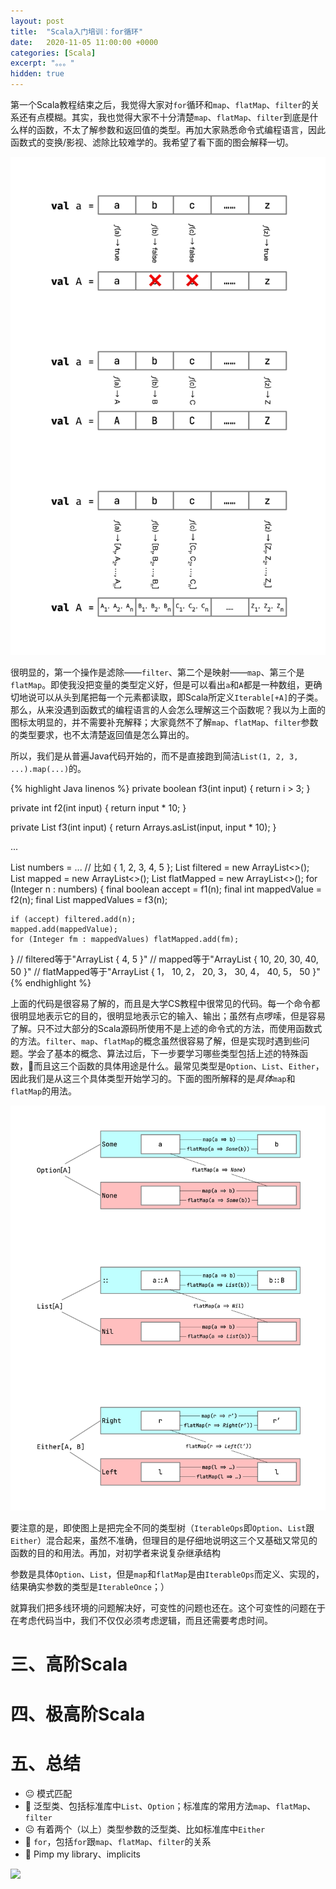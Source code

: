 ```yaml
---
layout: post
title:  "Scala入门培训：for循环"
date:   2020-11-05 11:00:00 +0000
categories: [Scala]
excerpt: "。。。"
hidden: true
---
```


第一个Scala教程结束之后，我觉得大家对`for`循环和`map`、`flatMap`、`filter`的关系还有点模糊。其实，我也觉得大家不十分清楚`map`、`flatMap`、`filter`到底是什么样的函数，不太了解参数和返回值的类型。再加大家熟悉命令式编程语言，因此函数式的变换/影视、滤除比较难学的。我希望了看下面的图会解释一切。

![](/assets/2020-11-10-scalatraining2/fmfm.png)

很明显的，第一个操作是滤除——`filter`、第二个是映射——`map`、第三个是`flatMap`。即使我没把变量的类型定义好，但是可以看出`a`和`A`都是一种数组，更确切地说可以从头到尾把每一个元素都读取，即Scala所定义`Iterable[+A]`的子类。那么，从来没遇到函数式的编程语言的人会怎么理解这三个函数呢？我以为上面的图标太明显的，并不需要补充解释；大家竟然不了解`map`、`flatMap`、`filter`参数的类型要求，也不太清楚返回值是怎么算出的。

所以，我们是从普遍Java代码开始的，而不是直接跑到简洁`List(1, 2, 3, ...).map(...)`的。

{% highlight Java linenos %}
private boolean f3(int input) {
    return i > 3;
}

private int f2(int input) {
    return input * 10;
}

private List<Integer> f3(int input) {
    return Arrays.asList(input, input * 10);
}

...

List<Integer> numbers    = ... // 比如 { 1, 2, 3, 4, 5 };
List<Integer> filtered   = new ArrayList<>();
List<Integer> mapped     = new ArrayList<>();
List<Integer> flatMapped = new ArrayList<>();
for (Integer n : numbers) {
    final boolean accept             = f1(n);
    final int mappedValue            = f2(n);
    final List<Integer> mappedValues = f3(n);

    if (accept) filtered.add(n);
    mapped.add(mappedValue);
    for (Integer fm : mappedValues) flatMapped.add(fm);
}
// filtered等于"ArrayList { 4, 5 }"
// mapped等于"ArrayList { 10, 20, 30, 40, 50 }"
// flatMapped等于"ArrayList { 1， 10, 2， 20, 3， 30, 4， 40, 5， 50 }"
{% endhighlight %}

上面的代码是很容易了解的，而且是大学CS教程中很常见的代码。每一个命令都很明显地表示它的目的，很明显地表示它的输入、输出；虽然有点啰嗦，但是容易了解。只不过大部分的Scala源码所使用不是上述的命令式的方法，而使用函数式的方法。`filter`、`map`、`flatMap`的概念虽然很容易了解，但是实现时遇到些问题。学会了基本的概念、算法过后，下一步要学习哪些类型包括上述的特殊函数，而且这三个函数的具体用途是什么。最常见类型是`Option`、`List`、`Either`，因此我们是从这三个具体类型开始学习的。下面的图所解释的是*具体*`map`和`flatMap`的用法。

![](/assets/2020-11-10-scalatraining2/fmfmt.png)

要注意的是，即使图上是把完全不同的类型树（`IterableOps`即`Option`、`List`跟`Either`）混合起来，虽然不准确，但理目的是仔细地说明这三个又基础又常见的函数的目的和用法。再加，对初学者来说复杂继承结构

参数是具体`Option`、`List`，但是`map`和`flatMap`是由`IterableOps`而定义、实现的，结果确实参数的类型是`IterableOnce`；）

就算我们把多线环境的问题解决好，可变性的问题也还在。这个可变性的问题在于在考虑代码当中，我们不仅仅必须考虑逻辑，而且还需要考虑时间。

<!--
且十分正常。对吧？呵呵，得看情况，更具体地说，在多线情况下上面的代码会出race condition。该race condition会被`numbers`数组同时变、读取引起的。那么，Java包括一个比较有意思的关键词，即`final`。大家都知道定义为`final`代表着变量的值是不可变的，那么不可变的变量怎么能调用类似于`add`的函数呢？其实，在Java，更正确地说JVM，把`final`定义为“指针”是不可变的，而指针所指的实例不是因为`final`而受到任何限制的。

{% highlight Java linenos %}
final List<Integer> numbers    = Arrays.asList(1, 2, 3, 4, 5);
final List<Integer> filtered   = new ArrayList<>();
final List<Integer> mapped     = new ArrayList<>();
final List<Integer> flatMapped = new ArrayList<>();

// 虽然定义为final，还能调用`add`方法
{% endhighlight %}

这里要对比一下C++所带来的`const`。C++的`const`确实是代表着常数、不可变的值。

{% highlight Java linenos %}
const std::vector<int> numbers = { 1, 2, 3, 4, 5 };
numbers.push_back(6);   // 编译时报错：*const* std::vector<int> 不包含着push_back函数
{% endhighlight %}

为什么要谈谈`final`、不可变的变量呢？因为可以把`final`直接翻译到Scala的`val`。我强烈推荐大家都尽量使用`val`；通过`val`可以写更容易了解的代码，一旦我们为某一个定义为`val`的变量赋值好，变量的值不会被改变的。把所有的变量都定义为`val`，一旦有一定的值，我们确定它的值不会再变。可惜，在JVM语言中，`final`本身不能保证不可变性。因为上面描述的`final`规则，我们还必须依赖不可变的数据结构。

通过某一个算法 𝑓 把每一个元素映射另外一个元素

通过某一个算法 𝑓 把每一个元素映射另外一个数组，然后把返回的数组里的每一个元素添加于结果
-->

# 三、高阶Scala

# 四、极高阶Scala

# 五、总结
- 😐 模式匹配
- 🙁 泛型类、包括标准库中`List`、`Option`；标准库的常用方法`map`、`flatMap`、`filter`
- ☹️ 有着两个（以上）类型参数的泛型类、比如标准库中`Either`
- 😬 `for`，包括`for`跟`map`、`flatMap`、`filter`的关系
- 🤬 Pimp my library、implicits

![](/assets/2020-11-03-intro/http4s-intro.png)

<!---
有时候有人问我“我很想学习一门函数式编程语言，比如Scala；我应该怎么样最好开始这个过程？”。不久以前我只有一个推荐：一边读一本书（比如Scala for the impatient或者XXX），一边在一个小项目实现刚刚学的内容。“太谢谢你了”，一般是最后一条消息，我以为他们开始自己的历程，没有任何再要问的问题。我一直以为Scala是好好学的语言，GitHub上面充满着处理各种各样的开源的项目，我以为文档太繁荣了，只要专心于学习，

为了好好学习Scala、Haskell等等函数式语言我们先要好好学习什么是函数，什么把它好好利用；一旦完全了解函数式编程语言的关键概念是什么，立刻跑到仔细地学习标准库的机构、数据类型、标准函数等等。


# 二、“Hello， world”、标准库…… 然后呢？


大家都知道最基本的程序和大型的程序的差别很大很大


我认为Scala，Haskell世界中的最大的问题就是怎么把上述的过程应用于建立有用的程序。
--->
